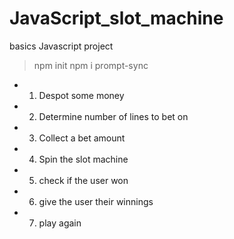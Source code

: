 # JavaScript_slot_machine

basics Javascript project 

>npm init
>npm i prompt-sync


* 1. Despot some money
* 2. Determine number of lines to bet on
* 3. Collect a bet amount
* 4. Spin the slot machine
* 5. check if the user won
* 6. give the user their winnings
* 7. play again